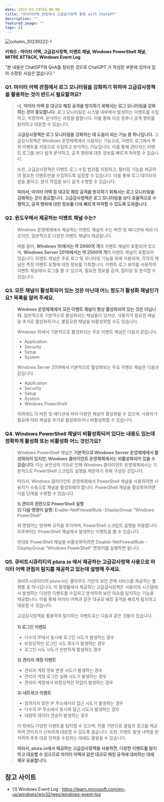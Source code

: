 ```yaml
---
date: 2023-02-19T05:00:00
title: "마이터어택 관점에서 고급감사정책 활용 with ChatGPT"
description: ""
featured_image: ""
tags: []
---
```


![column_20230222-1](https://github.com/user-attachments/assets/379e8238-977b-4938-a4a4-ce8df95b9d51)


**키워드 : 마이터 어택, 고급감사정책, 이벤트 채널, Windows PowerShell 채널, MITRE ATT&CK, Windows Event Log**

"본 내용은 ChatGPT와 QnA를 정리한 것으로 ChatGPT 가 작성한 부분에 있어서 임의 수정된 사실은 없습니다."

### Q1. 마이터 어택 관점에서 로그 모니터링을 강화하기 위하여 고급감사정책을 활용하는 것이 반드시 필요할까요?
> 네, **마이터 어택 등 대규모 해킹 공격을 방지하기 위해서는 로그 모니터링을 강화하는 것이 중요합니다.**
> 로그 모니터링은 시스템 내부에서 발생하는 이벤트를 수집하고, 저장하며, 분석하는 과정을 말합니다.
> 이를 통해 이상 징후나 공격 행위를 탐지하고 대응할 수 있습니다.
>
> **고급감사정책은 로그 모니터링을 강화하는 데 도움이 되는 기능 중 하나입니다.**
> 고급감사정책은 Windows 운영체제에서 사용되는 기능으로, 이벤트 로그에서 특정 이벤트를 자동으로 수집하고 분석하는 기능입니다.
> 이를 통해 관리자는 이벤트 로그를 보다 쉽게 분석하고, 공격 행위에 대한 정보를 빠르게 파악할 수 있습니다.
>
> 또한, 고급감사정책은 이벤트 로그 수집 범위를 지정하고, 필터링 기능을 제공하여 필요한 이벤트만을 수집하도록 설정할 수 있습니다.
> 이를 통해 로그 데이터의 양을 줄이고, 분석 작업을 보다 쉽게 수행할 수 있습니다.
>
> **따라서, 마이터 어택 등 대규모 해킹 공격을 방지하기 위해서는 로그 모니터링을 강화하는 것이 중요합니다.
> 고급감사정책은 로그 모니터링을 보다 효율적으로 수행하고, 공격 행위에 대한 정보를 더욱 빠르게 파악할 수 있도록 도와줍니다.**

### Q2. 윈도우에서 제공하는 이벤트 채널 수는?
> Windows 운영체제에서 제공하는 이벤트 채널의 수는 버전 및 에디션에 따라 다르지만, 일반적으로 다양한 이벤트 채널이 제공됩니다.
>
> 예를 들어, **Windows 10에서는 약 2000여 개**의 이벤트 채널이 포함되어 있으며, **Windows Server 2019에서는 약 2500여 개**의 이벤트 채널이 포함되어 있습니다.
> 이벤트 채널은 주로 로그 및 모니터링 기능을 위해 사용되며, 각각의 채널은 특정 이벤트 유형에 대한 정보를 기록합니다.
> 이벤트 로그 뷰어를 사용하여 이벤트 채널에서 로그를 볼 수 있으며, 필요한 정보를 검색, 필터링 및 분석할 수 있습니다.

### Q3. 모든 채널이 활성화되어 있는 것은 아닌데 어느 정도가 활성화 채널인가요? 목록을 알려 주세요.
> **Windows 운영체제에서 모든 이벤트 채널이 항상 활성화되어 있는 것은 아닙니다.**
> 일반적으로 기본적으로 활성화되는 채널들이 있지만, 사용자가 필요한 채널을 추가로 활성화하거나, 불필요한 채널을 비활성화할 수도 있습니다.
>
> Windows 10에서 기본적으로 활성화되는 주요 이벤트 채널은 다음과 같습니다.
> - Application
> - Security
> - Setup
> - System
>
> Windows Server 2019에서 기본적으로 활성화되는 주요 이벤트 채널은 다음과 같습니다.
> - Application
> - Security
> - Setup
> - System
> - Windows PowerShell
> 
> 이외에도 각 버전 및 에디션에 따라 다양한 채널이 활성화될 수 있으며, 사용자가 필요에 따라 채널을 추가로 활성화하거나 비활성화할 수 있습니다.

### Q4. Windows PowerShell 채널이 비활성화되어 있다는 내용도 있는데 정확하게 활성화 또는 비활성화 어느 것인가요?
> Windows PowerShell 채널은 **기본적으로 Windows Server 운영체제에서 활성화되어 있지만, Windows 클라이언트 운영체제에서는 비활성화되어 있을 수 있습니다.**
> 이는 보안상의 이유로 인해 Windows 클라이언트 운영체제에서는 기본적으로 PowerShell 스크립트 실행을 제한하기 위해 구성된 것입니다.
>
> 따라서, Windows 클라이언트 운영체제에서 PowerShell 채널을 사용하려면 사용자가 수동으로 채널을 활성화해야 합니다.
> PowerShell 채널을 활성화하려면 다음 단계를 수행할 수 있습니다.
> 
> **1) 관리자 권한으로 PowerShell 실행**<br>
> **2) 다음 명령어 실행:** Enable-NetFirewallRule -DisplayGroup "Windows PowerShell"<br>
>
> 위 명령어는 방화벽 규칙을 추가하며, PowerShell 스크립트 실행을 허용합니다.
> 이후부터는 PowerShell 채널에서 발생하는 이벤트를 볼 수 있습니다.
>
> 반대로 PowerShell 채널을 비활성화하려면 Disable-NetFirewallRule -DisplayGroup "Windows PowerShell" 명령어를 실행하면 됩니다.

### Q5. 큐비트시큐리티의 plura.io 에서 제공하는 고급감사정책 사용으로 마이터 어택 관점의 탐지를 제공하고 있는데 설명해 주세요.
> 큐비트시큐리티의 plura.io는 클라우드 기반의 보안 관제 서비스를 제공하는 플랫폼 중 하나입니다.
> 이 플랫폼에서 제공하는 고급감사정책은 사용자의 시스템에서 발생하는 다양한 이벤트를 수집하고 분석하여 보안 이슈를 탐지하는 기능을 제공합니다.
> 이를 통해 마이터 어택과 같은 대규모 해킹 공격을 빠르게 탐지하고 대응할 수 있습니다.
>
> 고급감사정책을 활용하여 탐지하는 이벤트로는 다음과 같은 것들이 있습니다.<br><br>
> **1) 로그인 이벤트**
> - 다수의 IP에서 동시에 로그인 시도가 발생하는 경우
> - 비정상적인 로그인 시도 횟수가 발생하는 경우
> - 로그인 시도 시도가 빈번하게 발생하는 경우
>   
> **2) 관리자 계정 이벤트**
> - 관리자 계정 정보 변경 시도가 발생하는 경우
> - 관리자 계정 로그인 실패 시도가 발생하는 경우
> - 관리자 계정에서 비정상적인 작업이 발생하는 경우
>
> **3) 네트워크 이벤트**
> - 알려지지 않은 IP 주소에서의 접근 시도가 발생하는 경우
> - 다수의 IP 주소에서 동시에 접근 시도가 발생하는 경우
> - 대량의 데이터 전송이 발생하는 경우
> 
> 이 밖에도 다양한 이벤트를 탐지할 수 있으며, 이를 기반으로 알림과 경고를 제공하여 관리자가 신속하게 대응할 수 있도록 돕습니다.
> 또한, 이벤트 발생 내역을 분석하여 추후 대응 전략을 수립하는 데에도 활용될 수 있습니다.
>
> **따라서, plura.io에서 제공하는 고급감사정책을 사용하면, 다양한 이벤트를 탐지하고 대응할 수 있으므로 마이터 어택과 같은 대규모 해킹 공격에 대비하는 데에 매우 유용합니다.**


## 참고 사이트 
- [1] Windows Event Log : https://learn.microsoft.com/en-us/windows/win32/wes/windows-event-log
